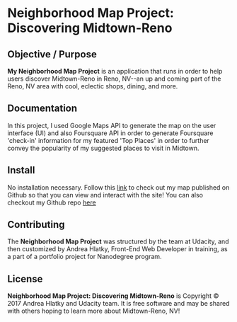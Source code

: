 # Neighborhood Map Project: Discovering Midtown-Reno

## Objective / Purpose

**My Neighborhood Map Project** is an application that runs in order to help users discover Midtown-Reno in Reno, NV--an up and coming part of the Reno, NV area with cool, eclectic shops, dining, and more.

## Documentation 

In this project, I used Google Maps API to generate the map on the user interface (UI) and also Foursquare API in order to generate Foursquare 'check-in' information for my featured 'Top Places' in order to further convey the popularity of my suggested places to visit in Midtown.

## Install

No installation necessary. Follow this [link](https://ahlatky.github.io/neighborhood-maps-project-discovering-midtown/) to check out my map published on Github so that you can view and interact with the site! You can also checkout my Github repo [here](https://github.com/ahlatky/neighborhood-maps-project-discovering-midtown)

## Contributing 

The **Neighborhood Map Project** was structured by the team at Udacity, and then customized by Andrea Hlatky, Front-End Web Developer in training, as a part of a portfolio project for Nanodegree program. 

## License

**Neighborhood Map Project: Discovering Midtown-Reno** is Copyright © 2017 Andrea Hlatky and Udacity team. It is free software and may be shared with others hoping to learn more about Midtown-Reno, NV!


